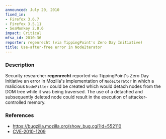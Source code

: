 ```yaml
---
announced: July 20, 2010
fixed_in:
- Firefox 3.6.7
- Firefox 3.5.11
- SeaMonkey 2.0.6
impact: Critical
mfsa_id: 2010-36
reporter: regenrecht (via TippingPoint's Zero Day Initiative)
title: Use-after-free error in NodeIterator
---
```


<h3>Description</h3>

<p>Security researcher <strong>regenrecht</strong> reported via
TippingPoint's Zero Day Initiative an error in Mozilla's
implementation of <code>NodeIterator</code> in which a
malicious <code>NodeFilter</code> could be created which would detach
nodes from the DOM tree while it was being traversed.  The use of a
detached and subsequently deleted node could result in the execution
of attacker-controlled memory.</p>

<h3>References</h3>

<ul>
  <li><a href="https://bugzilla.mozilla.org/show_bug.cgi?id=552110">https://bugzilla.mozilla.org/show_bug.cgi?id=552110</a></li>
  <li><a class="ex-ref" href="http://cve.mitre.org/cgi-bin/cvename.cgi?name=CVE-2010-1209">CVE-2010-1209</a></li>
</ul>




